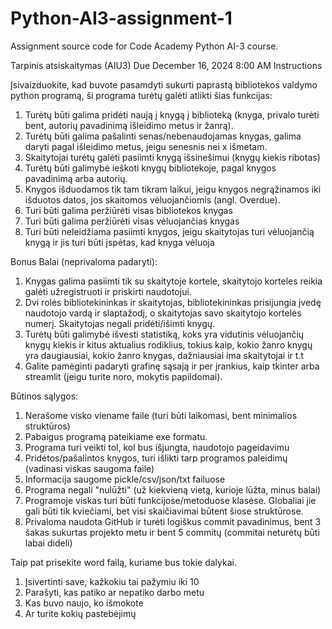 # Python-AI3-assignment-1
Assignment source code for Code Academy Python AI-3 course.

Tarpinis atsiskaitymas (AIU3)
Due December 16, 2024 8:00 AM
Instructions

Įsivaizduokite, kad buvote pasamdyti sukurti paprastą bibliotekos valdymo python programą, ši programa turėtų galėti atlikti šias funkcijas:
1. Turėtų būti galima pridėti naują į knygą į biblioteką (knyga, privalo turėti bent, autorių pavadinimą išleidimo metus ir žanrą).
2. Turėtų būti galima pašalinti senas/nebenaudojamas knygas, galima daryti pagal išleidimo metus, jeigu senesnis nei x išmetam.
3. Skaitytojai turėtų galėti pasiimti knygą išsinešimui (knygų kiekis ribotas)
4. Turėtų būti galimybė ieškoti knygų bibliotekoje, pagal knygos pavadinimą arba autorių.
5. Knygos išduodamos tik tam tikram laikui, jeigu knygos negrąžinamos iki išduotos datos, jos skaitomos vėluojančiomis (angl. Overdue).
6. Turi būti galima peržiūrėti visas bibliotekos knygas
7. Turi būti galima peržiūrėti visas vėluojančias knygas
8. Turi būti neleidžiama pasiimti knygos, jeigu skaitytojas turi vėluojančią knygą ir jis turi būti įspėtas, kad knyga vėluoja


Bonus Balai (neprivaloma padaryti):
1. Knygas galima pasiimti tik su skaitytoje kortele, skaitytojo korteles reikia galėti užregistruoti ir priskirti naudotojui.
2. Dvi rolės bibliotekininkas ir skaitytojas, bibliotekininkas prisijungia įvedę naudotojo vardą ir slaptažodį, o skaitytojas savo skaitytojo kortelės numerį. Skaitytojas negali pridėti/išimti knygų.
3. Turėtų būti galimybė išvesti statistiką, koks yra vidutinis vėluojančių knygų kiekis ir kitus aktualius rodiklius, tokius kaip, kokio žanro knygų yra daugiausiai, kokio žanro knygas, dažniausiai ima skaitytojai ir t.t
4. Galite pamėginti padaryti grafinę sąsają ir per įrankius, kaip tkinter arba streamlit (jeigu turite noro, mokytis papildomai).


Būtinos sąlygos:
1. Nerašome visko viename faile (turi būti laikomasi, bent minimalios struktūros)
2. Pabaigus programą pateikiame exe formatu.
3. Programa turi veikti tol, kol bus išjungta, naudotojo pageidavimu
4. Pridėtos/pašalintos knygos, turi išlikti tarp programos paleidimų (vadinasi viskas saugoma faile)
5. Informacija saugome pickle/csv/json/txt failuose
6. Programa negali "nulūžti" (už kiekvieną vietą, kurioje lūžta, minus balai)
7. Programoje viskas turi būti funkcijose/metoduose klasėse. Globaliai jie gali būti tik kviečiami, bet visi skaičiavimai būtent šiose struktūrose.
8. Privaloma naudota GitHub ir turėti logiškus commit pavadinimus, bent 3 šakas sukurtas projekto metu ir bent 5 commitų (commitai neturėtų būti labai dideli)


Taip pat prisekite word failą, kuriame bus tokie dalykai.
1. Įsivertinti save, kažkokiu tai pažymiu iki 10
2. Parašyti, kas patiko ar nepatiko darbo metu
3. Kas buvo naujo, ko išmokote
4. Ar turite kokių pastebėjimų